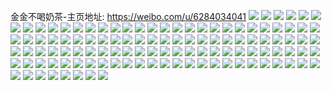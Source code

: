 金金不喝奶茶-主页地址: https://weibo.com/u/6284034041 
![](https://wx4.sinaimg.cn/mw2000/006RhajLly1h8d2hrucnhj33402c0u0x.jpg) 
![](https://wx4.sinaimg.cn/mw2000/006RhajLly1h85yopi01fj326r26rqv5.jpg) 
![](https://wx4.sinaimg.cn/mw2000/006RhajLly1h6y1y10udnj31sc2dse4h.jpg) 
![](https://wx4.sinaimg.cn/mw2000/006RhajLly1h6y1y0e4ytj31sc2dsx2u.jpg) 
![](https://wx4.sinaimg.cn/mw2000/006RhajLly1h6ljqu004qj31sc2ds4qp.jpg) 
![](https://wx4.sinaimg.cn/mw2000/006RhajLly1h64xokc6n7j31hc0u0t9s.jpg) 
![](https://wx4.sinaimg.cn/mw2000/006RhajLly1h64xo2wpgkj32v725mkjm.jpg) 
![](https://wx4.sinaimg.cn/mw2000/006RhajLly1h3lxeoh2rqj328d2zju0x.jpg) 
![](https://wx4.sinaimg.cn/mw2000/006RhajLly1h3lxenkd2bj323q2y9hdt.jpg) 
![](https://wx4.sinaimg.cn/mw2000/006RhajLly1gq93ez73yij32c02c07wm.jpg) 
![](https://wx4.sinaimg.cn/mw2000/006RhajLly1gq93f1032ij32c02c04qs.jpg) 
![](https://wx4.sinaimg.cn/mw2000/006RhajLly1gq93ex971zj32c02c07wi.jpg) 
![](https://wx4.sinaimg.cn/mw2000/006RhajLly1gq93f2iuvsj323s26ox6r.jpg) 
![](https://wx4.sinaimg.cn/mw2000/006RhajLly1gprjp6so5cj32c0340x6t.jpg) 
![](https://wx4.sinaimg.cn/mw2000/006RhajLly1gprjpg6i4nj32c0340hdy.jpg) 
![](https://wx4.sinaimg.cn/mw2000/006RhajLly1gprjpp76jfj32wz2bqkjq.jpg) 
![](https://wx4.sinaimg.cn/mw2000/006RhajLly1gprjpsdke0j33402c04qr.jpg) 
![](https://wx4.sinaimg.cn/mw2000/006RhajLly1giexd9wpjcj31kw1kwhdu.jpg) 
![](https://wx4.sinaimg.cn/mw2000/006RhajLly1giexdcpo7sj31kw1hh7wi.jpg) 
![](https://wx4.sinaimg.cn/mw2000/006RhajLly1giexdfur0oj31kw1kwhdu.jpg) 
![](https://wx4.sinaimg.cn/mw2000/006RhajLly1giexdinufgj31kw1kwe82.jpg) 
![](https://wx4.sinaimg.cn/mw2000/006RhajLly1ghjsd51tcpj31t00u0anl.jpg) 
![](https://wx4.sinaimg.cn/mw2000/006RhajLly1ghjsd5gthjj31t00u07ii.jpg) 
![](https://wx4.sinaimg.cn/mw2000/006RhajLly1ghjsd5vboqj31t00u0duj.jpg) 
![](https://wx4.sinaimg.cn/mw2000/006RhajLly1ghjsd696nkj31t00u0qhj.jpg) 
![](https://wx4.sinaimg.cn/mw2000/006RhajLly1ggvcowdm5cj30tw1cpdzf.jpg) 
![](https://wx4.sinaimg.cn/mw2000/006RhajLly1gfxomv1afzj315o2gphdu.jpg) 
![](https://wx4.sinaimg.cn/mw2000/006RhajLly1gfxomsim08j322o340kjm.jpg) 
![](https://wx4.sinaimg.cn/mw2000/006RhajLly1gfxomyqpd2j334022onpe.jpg) 
![](https://wx4.sinaimg.cn/mw2000/006RhajLly1gfxomxa8wnj31401o07wh.jpg) 
![](https://wx4.sinaimg.cn/mw2000/006RhajLly1gfxomtd4acj311w1o0hdt.jpg) 
![](https://wx4.sinaimg.cn/mw2000/006RhajLly1gfxomzpemnj334022o4qq.jpg) 
![](https://wx4.sinaimg.cn/mw2000/006RhajLly1gfxomu5u6vj322o340x6p.jpg) 
![](https://wx4.sinaimg.cn/mw2000/006RhajLly1gfxopykj46j322o2v3qv6.jpg) 
![](https://wx4.sinaimg.cn/mw2000/006RhajLly1gfxopae9dnj315o1xou0x.jpg) 
![](https://wx4.sinaimg.cn/mw2000/006RhajLly1gfadkrpq27j31400u01kx.jpg) 
![](https://wx4.sinaimg.cn/mw2000/006RhajLly1gfadksevusj313d0sae4j.jpg) 
![](https://wx4.sinaimg.cn/mw2000/006RhajLly1geykyimv57j31yo39qb29.jpg) 
![](https://wx4.sinaimg.cn/mw2000/006RhajLly1geee0thmosj315m1jiu0x.jpg) 
![](https://wx4.sinaimg.cn/mw2000/006RhajLly1gdjcmw7xa6j31t00u01eg.jpg) 
![](https://wx4.sinaimg.cn/mw2000/006RhajLly1gdjcmt23nij310s0u0wv8.jpg) 
![](https://wx4.sinaimg.cn/mw2000/006RhajLly1gdjcmnozi3j33344moqvc.jpg) 
![](https://wx4.sinaimg.cn/mw2000/006RhajLly1gdjcmr6uizj33344mokjp.jpg) 
![](https://wx4.sinaimg.cn/mw2000/006RhajLly1gdjcmud33xj334022onpe.jpg) 
![](https://wx4.sinaimg.cn/mw2000/006RhajLly1gdjcmwrh30j31o01037wh.jpg) 
![](https://wx4.sinaimg.cn/mw2000/006RhajLly1gdjcmxqs65j318y0s4wob.jpg) 
![](https://wx4.sinaimg.cn/mw2000/006RhajLly1gdjcmxcw8tj32mc1lxhdt.jpg) 
![](https://wx4.sinaimg.cn/mw2000/006RhajLly1gdjcnueckqj34dg2wye83.jpg) 
![](https://wx4.sinaimg.cn/mw2000/006RhajLly1gbyldssu4gj32dc1s04qs.jpg) 
![](https://wx4.sinaimg.cn/mw2000/006RhajLly1gbyldyblg9j32dc1s04qs.jpg) 
![](https://wx4.sinaimg.cn/mw2000/006RhajLly1gbwcitjuuhj31901j51kx.jpg) 
![](https://wx4.sinaimg.cn/mw2000/006RhajLly1gbwcirogqoj31o0190hdu.jpg) 
![](https://wx4.sinaimg.cn/mw2000/006RhajLly1gbwcizllzmj32dc1s04qs.jpg) 
![](https://wx4.sinaimg.cn/mw2000/006RhajLly1gbwcj6vykhj32dc1s07wk.jpg) 
![](https://wx4.sinaimg.cn/mw2000/006RhajLly1gajudjhdicj31400u0b0p.jpg) 
![](https://wx4.sinaimg.cn/mw2000/006RhajLly1gajudie8kbj31400u04n6.jpg) 
![](https://wx4.sinaimg.cn/mw2000/006RhajLly1ga89j2w4rwj31jk136b29.jpg) 
![](https://wx4.sinaimg.cn/mw2000/006RhajLly1ga89j1497sj33342bcnpe.jpg) 
![](https://wx4.sinaimg.cn/mw2000/006RhajLly1g9ru9x5nhyj30u0140qkx.jpg) 
![](https://wx4.sinaimg.cn/mw2000/006RhajLly1g9ru9xwim0j30u0140atf.jpg) 
![](https://wx4.sinaimg.cn/mw2000/006RhajLly1g9ru9z6997j30u0140nee.jpg) 
![](https://wx4.sinaimg.cn/mw2000/006RhajLly1g9ru9zslgtj30u0140h23.jpg) 
![](https://wx4.sinaimg.cn/mw2000/006RhajLly1g9ru9yk89tj30u0140dy5.jpg) 
![](https://wx4.sinaimg.cn/mw2000/006RhajLly1g9ngiw4zjdj32ty3yt7ws.jpg) 
![](https://wx4.sinaimg.cn/mw2000/006RhajLly1g9ngigmud2j32dh3bte88.jpg) 
![](https://wx4.sinaimg.cn/mw2000/006RhajLly1g9ngi1eearj337m4tenph.jpg) 
![](https://wx4.sinaimg.cn/mw2000/006RhajLly1g9ngi8qevpj32hu3hskjq.jpg) 
![](https://wx4.sinaimg.cn/mw2000/006RhajLly1g9nghuh4j3j34u82q07wi.jpg) 
![](https://wx4.sinaimg.cn/mw2000/006RhajLly1g9ngi2e2q2j31900u0td2.jpg) 
![](https://wx4.sinaimg.cn/mw2000/006RhajLly1g9hmfb59exj31hc0zkgw7.jpg) 
![](https://wx4.sinaimg.cn/mw2000/006RhajLly1g9hmfa64qqj31o0190hdu.jpg) 
![](https://wx4.sinaimg.cn/mw2000/006RhajLly1g9hmfir7obj31x01frb29.jpg) 
![](https://wx4.sinaimg.cn/mw2000/006RhajLly1g9hmfe6i65j32801o04qq.jpg) 
![](https://wx4.sinaimg.cn/mw2000/006RhajLly1g9hmerh6b9j30se0igaeu.jpg) 
![](https://wx4.sinaimg.cn/mw2000/006RhajLly1g9hmfgzm8fj31o01901ky.jpg) 
![](https://wx4.sinaimg.cn/mw2000/006RhajLly1g9hmf5xevaj32o03k0e84.jpg) 
![](https://wx4.sinaimg.cn/mw2000/006RhajLly1g9hmekkwbkj31o01o0nik.jpg) 
![](https://wx4.sinaimg.cn/mw2000/006RhajLly1g9hmeqpfk2j31o0190u0x.jpg) 
![](https://wx4.sinaimg.cn/mw2000/006RhajLly1g8xb5di6fej31400u01kx.jpg) 
![](https://wx4.sinaimg.cn/mw2000/006RhajLly1g8xb5fgyl6j31400u01kx.jpg) 
![](https://wx4.sinaimg.cn/mw2000/006RhajLly1g8rzuzyegvj32801o04qq.jpg) 
![](https://wx4.sinaimg.cn/mw2000/006RhajLly1g8rztyo2woj32801o0u0x.jpg) 
![](https://wx4.sinaimg.cn/mw2000/006RhajLly1g8rzu21d32j32801o04qq.jpg) 
![](https://wx4.sinaimg.cn/mw2000/006RhajLly1g8rzu63vflj32801o0npe.jpg) 
![](https://wx4.sinaimg.cn/mw2000/006RhajLly1g8rzuhrj25j33402c0b2a.jpg) 
![](https://wx4.sinaimg.cn/mw2000/006RhajLly1g8rzu9dv9lj32801o07wi.jpg) 
![](https://wx4.sinaimg.cn/mw2000/006RhajLly1g8rzuds4ctj31o0190qv6.jpg) 
![](https://wx4.sinaimg.cn/mw2000/006RhajLly1g8rzupjgevj33342bc7wm.jpg) 
![](https://wx4.sinaimg.cn/mw2000/006RhajLly1g8rzuwexi2j32c03401l0.jpg) 
![](https://wx4.sinaimg.cn/mw2000/006RhajLly1g8cwmowc01j30u00gugop.jpg) 
![](https://wx4.sinaimg.cn/mw2000/006RhajLly1g8cwmo8204j30u00g2tau.jpg) 
![](https://wx4.sinaimg.cn/mw2000/006RhajLly1g8cwmp9madj30pm0eeac4.jpg) 
![](https://wx4.sinaimg.cn/mw2000/006RhajLly1g8cwn20pr6j33342bckjm.jpg) 
![](https://wx4.sinaimg.cn/mw2000/006RhajLly1g7tka8u91vj33342bc1kz.jpg) 
![](https://wx4.sinaimg.cn/mw2000/006RhajLly1g7mirbybgej315o1qiqv5.jpg) 
![](https://wx4.sinaimg.cn/mw2000/006RhajLly1g7mirdbki9j329t1ij4qq.jpg) 
![](https://wx4.sinaimg.cn/mw2000/006RhajLly1g7mirb4mx9j315o2hyb2a.jpg) 
![](https://wx4.sinaimg.cn/mw2000/006RhajLly1g7mirce650j31400u0aur.jpg) 
![](https://wx4.sinaimg.cn/mw2000/006RhajLly1g79kepv3ukj31hc0omgny.jpg) 
![](https://wx4.sinaimg.cn/mw2000/006RhajLly1g79keoububj32io1w0hdt.jpg) 
![](https://wx4.sinaimg.cn/mw2000/006RhajLly1g6x6z7bn5bj315o2lrqv6.jpg) 
![](https://wx4.sinaimg.cn/mw2000/006RhajLly1g6x6z9mr30j315o2euu0x.jpg) 
![](https://wx4.sinaimg.cn/mw2000/006RhajLly1g6x6zaquh7j315o1qib15.jpg) 
![](https://wx4.sinaimg.cn/mw2000/006RhajLly1g6x6z7wyivj30vf0nk42g.jpg) 
![](https://wx4.sinaimg.cn/mw2000/006RhajLly1g6pvnwglvzj30u00u0dhc.jpg) 
![](https://wx4.sinaimg.cn/mw2000/006RhajLly1g62uimditoj318z1o0hdt.jpg) 
![](https://wx4.sinaimg.cn/mw2000/006RhajLly1g62uilyiicj315o1jk4qp.jpg) 
![](https://wx4.sinaimg.cn/mw2000/006RhajLly1g62uilfpk2j31fe0vgnpd.jpg) 
![](https://wx4.sinaimg.cn/mw2000/006RhajLly1g62uiknacbj32bc334npg.jpg) 
![](https://wx4.sinaimg.cn/mw2000/006RhajLly1g5ycxhpfxbj31kw1kw4k8.jpg) 
![](https://wx4.sinaimg.cn/mw2000/006RhajLly1g5nxetsdcaj30js0d63ym.jpg) 
![](https://wx4.sinaimg.cn/mw2000/006RhajLly1g5nxetf1w5j31900u0106.jpg) 
![](https://wx4.sinaimg.cn/mw2000/006RhajLly1g5nxesakg9j30u0140n9c.jpg) 
![](https://wx4.sinaimg.cn/mw2000/006RhajLly1g5nxfyoti6j31o00u00zr.jpg) 
